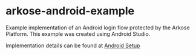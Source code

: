# arkose-android-example
Example implementation of an Android login flow protected by the Arkose Platform. This example was created using Android Studio.

Implementation details can be found at [Android Setup](https://developer.arkoselabs.com/docs/android-native-setup)
